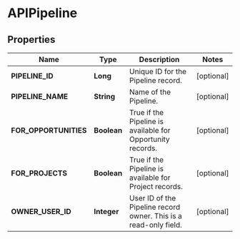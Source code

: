 
# APIPipeline

## Properties
Name | Type | Description | Notes
------------ | ------------- | ------------- | -------------
**PIPELINE_ID** | **Long** | Unique ID for the Pipeline record. |  [optional]
**PIPELINE_NAME** | **String** | Name of the Pipeline. |  [optional]
**FOR_OPPORTUNITIES** | **Boolean** | True if the Pipeline is available for Opportunity records. |  [optional]
**FOR_PROJECTS** | **Boolean** | True if the Pipeline is available for Project records. |  [optional]
**OWNER_USER_ID** | **Integer** | User ID of the Pipeline record owner. This is a read-only field. |  [optional]



